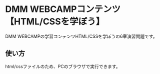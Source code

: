 # DMM WEBCAMPコンテンツ【HTML/CSSを学ぼう】
DMM WEBCAMPの学習コンテンツHTML/CSSを学ぼうの6章演習問題です。
## 使い方
html/cssファイルのため、PCのブラウザで実行できます。